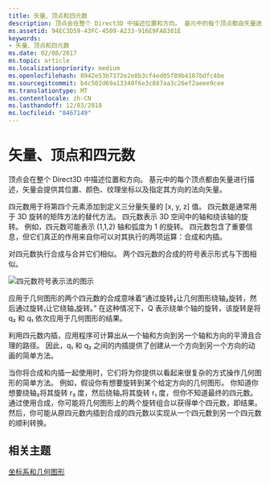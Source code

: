 ```yaml
---
title: 矢量、顶点和四元数
description: 顶点会在整个 Direct3D 中描述位置和方向。 基元中的每个顶点都由矢量进行描述，矢量会提供其位置、颜色、纹理坐标以及指定其方向的法向矢量。
ms.assetid: 94EC3D59-43FC-4509-A233-916E9FA8381E
keywords:
- 矢量、顶点和四元数
ms.date: 02/08/2017
ms.topic: article
ms.localizationpriority: medium
ms.openlocfilehash: 8942e53b7372e2e8b3cf4ed05f89b4187bdfc4be
ms.sourcegitcommit: b4c502d69a13340f6e3c887aa3c26ef2aeee9cee
ms.translationtype: MT
ms.contentlocale: zh-CN
ms.lasthandoff: 12/03/2018
ms.locfileid: "8467149"
---
```

# <a name="vectors-vertices-and-quaternions"></a>矢量、顶点和四元数


顶点会在整个 Direct3D 中描述位置和方向。 基元中的每个顶点都由矢量进行描述，矢量会提供其位置、颜色、纹理坐标以及指定其方向的法向矢量。

四元数用于将第四个元素添加到定义三分量矢量的 \[x, y, z\] 值。 四元数是通常用于 3D 旋转的矩阵方法的替代方法。 四元数表示 3D 空间中的轴和绕该轴的旋转。 例如，四元数可能表示 (1,1,2) 轴和弧度为 1 的旋转。 四元数包含了重要信息，但它们真正的作用来自你可以对其执行的两项运算：合成和内插。

对四元数执行合成与合并它们相似。 两个四元数的合成的符号表示形式与下图相似。

![四元数符号表示法的图示](images/quateq.png)

应用于几何图形的两个四元数的合成意味着“通过旋转₂让几何图形绕轴₂旋转，然后通过旋转₁让它绕轴₁旋转。” 在这种情况下，Q 表示绕单个轴的旋转，该旋转是将 q₂ 和 q₁ 依次应用于几何图形的结果。

利用四元数内插，应用程序可计算出从一个轴和方向到另一个轴和方向的平滑且合理的路径。 因此，q₁ 和 q₂ 之间的内插提供了创建从一个方向到另一个方向的动画的简单方法。

当你将合成和内插一起使用时，它们将为你提供以看起来很复杂的方式操作几何图形的简单方法。 例如，假设你有想要旋转到某个给定方向的几何图形。 你知道你想要绕轴₂将其旋转 r₂ 度，然后绕轴₁将其旋转 r₁ 度，但你不知道最终的四元数。 通过使用合成，你可能将几何图形上的两个旋转组合以获得单个四元数，即结果。 然后，你可能从原四元数内插到合成的四元数以实现从一个四元数到另一个四元数的顺利转换。

## <a name="span-idrelated-topicsspanrelated-topics"></a><span id="related-topics"></span>相关主题


[坐标系和几何图形](coordinate-systems-and-geometry.md)

 

 




